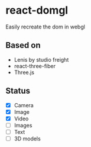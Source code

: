 # react-domgl

Easily recreate the dom in webgl

## Based on

- Lenis by studio freight
- react-three-fiber
- Three.js

## Status

- [x] Camera
- [x] Image
- [x] Video
- [ ] Images
- [ ] Text
- [ ] 3D models
